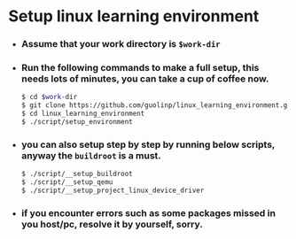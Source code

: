 # Setup linux learning environment 

- ### Assume that your work directory is `$work-dir`
- ### Run the following commands to make a full setup, this needs lots of minutes, you can take a cup of coffee now.
  ```bash
  $ cd $work-dir
  $ git clone https://github.com/guolinp/linux_learning_environment.git
  $ cd linux_learning_environment
  $ ./script/setup_environment
  ```
- ### you can also setup step by step by running below scripts, anyway the `buildroot` is a must.
  ```bash
  $ ./script/__setup_buildroot
  $ ./script/__setup_qemu
  $ ./script/__setup_project_linux_device_driver
  ```
- ### if you encounter errors such as some packages missed in you host/pc, resolve it by yourself, sorry.
